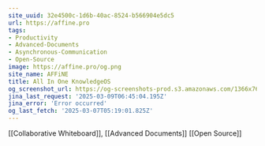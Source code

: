 ```yaml
---
site_uuid: 32e4500c-1d6b-40ac-8524-b566904e5dc5
url: https://affine.pro
tags:
- Productivity
- Advanced-Documents
- Asynchronous-Communication
- Open-Source
image: https://affine.pro/og.png
site_name: AFFiNE
title: All In One KnowledgeOS
og_screenshot_url: https://og-screenshots-prod.s3.amazonaws.com/1366x768/80/false/beacad3f444fa77926fe27db0e81be5e8a3e2e77be4fb4fcca12eb781393b5cb.jpeg
jina_last_request: '2025-03-09T06:45:04.195Z'
jina_error: 'Error occurred'
og_last_fetch: '2025-03-07T05:19:01.825Z'
---
```

[[Collaborative Whiteboard]], [[Advanced Documents]]
[[Open Source]]
